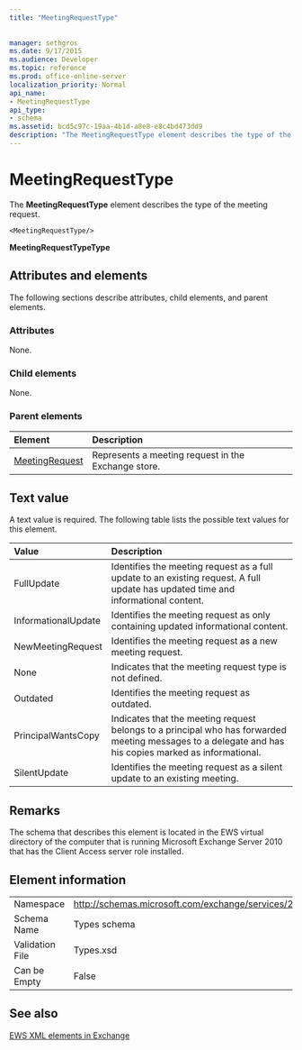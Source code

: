```yaml
---
title: "MeetingRequestType"
 
 
manager: sethgros
ms.date: 9/17/2015
ms.audience: Developer
ms.topic: reference
ms.prod: office-online-server
localization_priority: Normal
api_name:
- MeetingRequestType
api_type:
- schema
ms.assetid: bcd5c97c-19aa-4b1d-a8e8-e8c4bd473dd9
description: "The MeetingRequestType element describes the type of the meeting request."
---
```


# MeetingRequestType

The **MeetingRequestType** element describes the type of the meeting request. 
  
```
<MeetingRequestType/>
```

 **MeetingRequestTypeType**
## Attributes and elements

The following sections describe attributes, child elements, and parent elements.
  
### Attributes

None.
  
### Child elements

None.
  
### Parent elements

|**Element**|**Description**|
|:-----|:-----|
|[MeetingRequest](meetingrequest.md) <br/> |Represents a meeting request in the Exchange store.  <br/> |
   
## Text value

A text value is required. The following table lists the possible text values for this element.
  
|**Value**|**Description**|
|:-----|:-----|
|FullUpdate  <br/> |Identifies the meeting request as a full update to an existing request. A full update has updated time and informational content.  <br/> |
|InformationalUpdate  <br/> |Identifies the meeting request as only containing updated informational content.  <br/> |
|NewMeetingRequest  <br/> |Identifies the meeting request as a new meeting request.  <br/> |
|None  <br/> |Indicates that the meeting request type is not defined.  <br/> |
|Outdated  <br/> |Identifies the meeting request as outdated.  <br/> |
|PrincipalWantsCopy  <br/> |Indicates that the meeting request belongs to a principal who has forwarded meeting messages to a delegate and has his copies marked as informational.  <br/> |
|SilentUpdate  <br/> |Identifies the meeting request as a silent update to an existing meeting.  <br/> |
   
## Remarks

The schema that describes this element is located in the EWS virtual directory of the computer that is running Microsoft Exchange Server 2010 that has the Client Access server role installed.
  
## Element information

|||
|:-----|:-----|
|Namespace  <br/> |http://schemas.microsoft.com/exchange/services/2006/types  <br/> |
|Schema Name  <br/> |Types schema  <br/> |
|Validation File  <br/> |Types.xsd  <br/> |
|Can be Empty  <br/> |False  <br/> |
   
## See also



[EWS XML elements in Exchange](ews-xml-elements-in-exchange.md)

